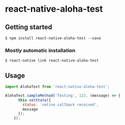 # react-native-aloha-test

## Getting started

`$ npm install react-native-aloha-test --save`

### Mostly automatic installation

`$ react-native link react-native-aloha-test`

## Usage
```javascript
import AlohaTest from 'react-native-aloha-test';

AlohaTest.sampleMethod('Testing', 123, (message) => {
      this.setState({
        status: 'native callback received',
        message
      });
    });
```
